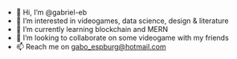 - 👋 Hi, I’m @gabriel-eb
- 👀 I’m interested in videogames, data science, design & literature
- 🌱 I’m currently learning blockchain and MERN
- 💞️ I’m looking to collaborate on some videogame with my friends
- 📫 Reach me on gabo_espburg@hotmail.com

<!---
gabriel-eb/gabriel-eb is a ✨ special ✨ repository because its `README.md` (this file) appears on your GitHub profile.
You can click the Preview link to take a look at your changes.
--->

